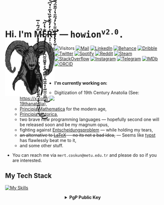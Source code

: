 # Hi. I'm M̴̧̡̡̢͎̬͖̬̠̭̱̝̩̪̝̠͎͈̪̰͕͓̼̻͎̮̜̫̬͍̱̭̠̟̖͉͈̺͙͉͒́͂̾̅̚̚͜͜͜Ę̷̡̡̧̨͎͕̟̪̰͍̬̮̥̝̖̯͕̳̳̜̭͖̯͙̜̰̤̼̠̼̪̝̐̔̍̋͜͝R̶̘̹̠̻̺̟̞̦͗̓̓̐̄̀͊̏̔͂͑̉͆͘̕͝T̴̢̨̛̩̮̖̺̱͙̳̪̠̼͐͌̇̀̓́͂̎̔͗͂̄̈́̆́̏̉̀͑͗͐̈́̋̇͌̿̅͒̓͒͒̂͋͘͝͝ — <samp>howion<sup>v2.0</sup>.</samp> <img align="left" src="https://raw.githubusercontent.com/howion/howion/master/public/satanic-ram-horn.png" width="160px" />

<div align="left">

<!--
![Years](https://badges.pufler.dev/years/howion)
![Repos](https://badges.pufler.dev/repos/howion)
-->

![Visitors](https://komarev.com/ghpvc/?username=howion)
[![Mail](https://img.shields.io/badge/-mert.coskun@metu.edu.tr-c14438?style=flat&logo=Gmail&logoColor=white)](mailto:mert.coskun@metu.edu.tr "Connect via Email")
[![LinkedIn](https://img.shields.io/badge/-omer--mert--coskun-0072ae?style=flat&logo=linkedin&logoColor=white)](https://www.linkedin.com/in/omer-mert-coskun/ "Connect on LinkedIn")
[![Behance](https://img.shields.io/badge/-howion-0057ff?style=flat&logo=behance&logoColor=white)](https://www.behance.net/howion "My Béhance")
[![Dribble](https://img.shields.io/badge/-howion-ea4c89?style=flat&logo=dribbble&logoColor=white)](http://dribbble.com/howion "My Dribbble")
[![Twitter](https://img.shields.io/badge/-@howionwastaken-00acee?style=flat&logo=Twitter&logoColor=white)](https://twitter.com/intent/follow?screen_name=howionwastaken "Follow on Twitter")
[![Spotify](https://img.shields.io/badge/-MERT&nbsp;&#8212;&nbsp;howion-1DB954?style=flat&logo=Spotify&logoColor=white)](https://open.spotify.com/user/avxit10lkjwlmlw605mxg7nbe "Follow me on Spotify")
[![Reddit](https://img.shields.io/badge/-u/howionwastaken-FF4500?style=flat&logo=Reddit&logoColor=white)](https://www.reddit.com/user/howionwastaken/ "Find me on Reddit")
[![Steam](https://img.shields.io/badge/-howion-000100?style=flat&logo=steam&logoColor=white)](https://steamcommunity.com/id/howion "Me on Steam")
[![StackOverflow](https://img.shields.io/badge/-howion-FE7A16?style=flat&logo=Stack%20Overflow&logoColor=white&)](https://stackoverflow.com/users/11771918/howion?tab=profile)
[![Instagram](https://img.shields.io/badge/-omermertcoskun-C13584?style=flat&logo=Instagram&logoColor=white)](https://www.instagram.com/omermertcoskun/ "Follow me on Instagram")
[![Telegram](https://img.shields.io/badge/-@howion-0088CC?style=flat&logo=Telegram&logoColor=white)](https://t.me/howion "Contact me on Telegram")
[![IMDb](https://img.shields.io/badge/-@howion-F5C518?style=flat&logo=imdb&logoColor=white)](https://www.imdb.com/user/ur106540372 "Me on IMDb")
[![ORCID](https://img.shields.io/badge/ORCID-0000--0002--8324--2325-blue?style=flat&logoColor=white)](https://orcid.org/0000-0002-8324-2325)
<!-- [![Keybase PGP](https://img.shields.io/badge/Keybase&nbsp;PGP%20-F6735A378EF369F6-critical?style=flat&logo=keybase&logoColor=white)](https://keybase.io/howion) -->
<!-- ![OS](https://img.shields.io/badge/OS-Windows-informational?style=flat&logoColor=white) -->
<!-- ![OS](https://img.shields.io/badge/OS-Linux%2FTails-informational?style=flat&logoColor=white) -->
<!-- [![Editor](https://img.shields.io/badge/Editor-VSCode-blue?style=flat&logo=visual-studio-code&logoColor=white)](https://code.visualstudio.com/) -->

</div>

<img align="right" src="https://github-readme-stats.vercel.app/api/top-langs/?username=howion&layout=compact&langs_count=10&exclude_repo=howion" width="360px"/>

<!-- [![Typing SVG](https://readme-typing-svg.herokuapp.com/?font=comfortaa&color=016EEA&size=24&width=500&lines=Hi!+I'm+Mert.;An+Applied-Mathematican+to+Become;Front-End+Web+Developer;and+App+Developer;Nice+to+meet+you!)](https://git.io/typing-svg) -->

<br/>

- **I'm currently working on:**
  - Digitization of 19th Century Anatolia (See: <https://x.com/19thanatolia>),
  - [Principia Mathematica](https://en.wikipedia.org/wiki/Principia_Mathematica) for the modern age,
  - [Principia Historica](https://github.com/principia-historica),
  - two brave new programming languages &mdash; hopefully second one will be released soon and be my magnum opus,
  - fighting against [Entscheidungsproblem](https://en.wikipedia.org/wiki/Entscheidungsproblem) &mdash; while holding my tears,
  - ~~an alternative to [LaTeX](https://www.latex-project.org/) &mdash; no its not a bad idea,~~ &mdash; Seems like [typst](https://github.com/typst/typst) has flawlessly beat me to it,
  - and some other stuff.

- You can reach me via `mert.coskun@metu.edu.tr` and please do so if you are interested.

## My Tech Stack

<!-- [![My Skills](https://skillicons.dev/icons?i=cs,cpp,cloudflare,codepen,css,dotnet,express,figma,git,html,ai,js,jquery,latex,md,mysql,nodejs,php,prisma,py,react,sass,svg,ts,visualstudio,vscodem)](https://skillicons.dev) -->

[![My Skills](https://skillicons.dev/icons?i=arch,astro,aws,babel,bash,bun,cs,css,docker,dotnet,electron,figma,git,github,go,html,js,latex,linux,nextjs,nodejs,npm,php,prisma,react,redis,rollupjs,sass,ts,vscode)](https://skillicons.dev)

<!--
<div align="center">

<a href="https://www.youtube.com/watch?v=rDuetklFtDQ" target="_blank">
<img src="https://raw.githubusercontent.com/howion/howion/master/theatricality_and_deception.jpg" alt="Watch video">
</a>

</div>
-->

<!-- <br/>
<div align="center">
  <a href="https://open.spotify.com/user/avxit10lkjwlmlw605mxg7nbe" target="_blank">
    <img width="440px" src="https://howion-novatorem.vercel.app/api/spotify" />
  </a>
</div>
<br/> -->

<!-- <details align="center">
  <summary><samp><b>Technologies Used</b></samp></summary>
  <br/>
[![.NET](https://img.shields.io/badge/-.NET-512BD4?logo=dotnet&logoColor=ffffff&style=flat)](https://github.com/dotnet/brand/)
[![Adobe Illustrator](https://img.shields.io/badge/-Adobe%20Illustrator-FF9A00?logo=adobeillustrator&logoColor=ffffff&style=flat)](https://www.adobe.com/products/illustrator.html)
[![Adobe Photoshop](https://img.shields.io/badge/-Adobe%20Photoshop-31A8FF?logo=adobephotoshop&logoColor=ffffff&style=flat)](https://www.adobe.com/products/photoshop.html)
[![Adobe XD](https://img.shields.io/badge/-Adobe%20XD-FF61F6?logo=adobexd&logoColor=ffffff&style=flat)](https://www.adobe.com/products/xd.html)
[![Apache](https://img.shields.io/badge/-Apache-D22128?logo=apache&logoColor=ffffff&style=flat)](https://www.apache.org/foundation/press/kit/)
[![Apache Cordova](https://img.shields.io/badge/-Apache%20Cordova-E8E8E8?logo=apachecordova&logoColor=ffffff&style=flat)](https://cordova.apache.org/artwork/)
[![Arch Linux](https://img.shields.io/badge/-Arch%20Linux-1793D1?logo=archlinux&logoColor=ffffff&style=flat)](https://www.archlinux.org/art/)
[![Babel](https://img.shields.io/badge/-Babel-F9DC3E?logo=babel&logoColor=ffffff&style=flat)](https://github.com/babel/website/blob/93330158b6ecca1ab88d3be8dbf661f5c2da6c76/website/static/img/babel-black.svg)
[![Bootstrap](https://img.shields.io/badge/-Bootstrap-7952B3?logo=bootstrap&logoColor=ffffff&style=flat)](http://getbootstrap.com/about)
[![C Sharp](https://img.shields.io/badge/-C%20Sharp-239120?logo=csharp&logoColor=ffffff&style=flat)](https://upload.wikimedia.org/wikipedia/commons/0/0d/C_Sharp_wordmark.svg)
[![CSS3](https://img.shields.io/badge/-CSS3-1572B6?logo=css3&logoColor=ffffff&style=flat)](http://www.w3.org/html/logo/)
[![CurseForge](https://img.shields.io/badge/-CurseForge-6441A4?logo=curseforge&logoColor=ffffff&style=flat)](https://www.curseforge.com/)
[![Cytoscape.js](https://img.shields.io/badge/-Cytoscape.js-F7DF1E?logo=cytoscapedotjs&logoColor=ffffff&style=flat)](https://github.com/cytoscape/cytoscape.js/blob/97c27700feefe2f7b79fca248763049e9a0b38c6/documentation/img/cytoscape-logo.svg)
[![D3.js](https://img.shields.io/badge/-D3.js-F9A03C?logo=d3dotjs&logoColor=ffffff&style=flat)](https://github.com/d3/d3-logo)
[![Debian](https://img.shields.io/badge/-Debian-A81D33?logo=debian&logoColor=ffffff&style=flat)](https://www.debian.org/logos)
[![DigitalOcean](https://img.shields.io/badge/-DigitalOcean-0080FF?logo=digitalocean&logoColor=ffffff&style=flat)](https://www.digitalocean.com/press/)
[![Express](https://img.shields.io/badge/-Express-000000?logo=express&logoColor=ffffff&style=flat)](https://github.com/openjs-foundation/artwork/blob/ac43961d1157f973c54f210cf5e0c9c45e3d3f10/projects/express/express-icon-black.svg)
[![Git](https://img.shields.io/badge/-Git-F05032?logo=git&logoColor=ffffff&style=flat)](http://git-scm.com/downloads/logos)
[![GNU Privacy Guard](https://img.shields.io/badge/-GNU%20Privacy%20Guard-0093DD?logo=gnuprivacyguard&logoColor=ffffff&style=flat)](https://git.gnupg.org/cgi-bin/gitweb.cgi?p=gnupg.git;a=tree;f=artwork/icons)
[![JavaScript](https://img.shields.io/badge/-JavaScript-F7DF1E?logo=javascript&logoColor=ffffff&style=flat)](https://github.com/voodootikigod/logo.js)
[![JSON Web Tokens](https://img.shields.io/badge/-JSON%20Web%20Tokens-000000?logo=jsonwebtokens&logoColor=ffffff&style=flat)](https://jwt.io/)
[![LaTeX](https://img.shields.io/badge/-LaTeX-008080?logo=latex&logoColor=ffffff&style=flat)](https://github.com/latex3/branding)
[![Linux](https://img.shields.io/badge/-Linux-FCC624?logo=linux&logoColor=ffffff&style=flat)](https://www.linuxfoundation.org/the-linux-mark/)
[![MySQL](https://img.shields.io/badge/-MySQL-4479A1?logo=mysql&logoColor=ffffff&style=flat)](https://www.mysql.com/about/legal/logos.html)
[![NGINX](https://img.shields.io/badge/-NGINX-009639?logo=nginx&logoColor=ffffff&style=flat)](https://www.nginx.com/press/)
[![OpenVPN](https://img.shields.io/badge/-OpenVPN-EA7E20?logo=openvpn&logoColor=ffffff&style=flat)](https://openvpn.net/wp-content/themes/openvpn/assets/images/logo.svg)
[![PHP](https://img.shields.io/badge/-PHP-777BB4?logo=php&logoColor=ffffff&style=flat)](http://php.net/download-logos.php)
[![PostCSS](https://img.shields.io/badge/-PostCSS-DD3A0A?logo=postcss&logoColor=ffffff&style=flat)](https://postcss.org/)
[![Postman](https://img.shields.io/badge/-Postman-FF6C37?logo=postman&logoColor=ffffff&style=flat)](https://www.getpostman.com/resources/media-assets/)
[![Preact](https://img.shields.io/badge/-Preact-673AB8?logo=preact&logoColor=ffffff&style=flat)](https://preactjs.com)
[![Prisma](https://img.shields.io/badge/-Prisma-2D3748?logo=prisma&logoColor=ffffff&style=flat)](https://github.com/prisma/presskit)
[![Puppeteer](https://img.shields.io/badge/-Puppeteer-40B5A4?logo=puppeteer&logoColor=ffffff&style=flat)](https://pptr.dev/)
[![PWA](https://img.shields.io/badge/-PWA-5A0FC8?logo=pwa&logoColor=ffffff&style=flat)](https://github.com/webmaxru/progressive-web-apps-logo/blob/77744cd5c0a4d484bb3d082c6ac458c44202da03/pwalogo-white.svg)
[![Python](https://img.shields.io/badge/-Python-3776AB?logo=python&logoColor=ffffff&style=flat)](https://www.python.org/community/logos/)
[![React](https://img.shields.io/badge/-React-61DAFB?logo=react&logoColor=ffffff&style=flat)](https://github.com/facebook/create-react-app/blob/282c03f9525fdf8061ffa1ec50dce89296d916bd/test/fixtures/relative-paths/src/logo.svg)
[![Sass](https://img.shields.io/badge/-Sass-CC6699?logo=sass&logoColor=ffffff&style=flat)](http://sass-lang.com/styleguide/brand)
[![Socket.io](https://img.shields.io/badge/-Socket.io-010101?logo=socketdotio&logoColor=ffffff&style=flat)](https://socket.io)
[![Spotify](https://img.shields.io/badge/-Spotify-1DB954?logo=spotify&logoColor=ffffff&style=flat)](https://developer.spotify.com/documentation/general/design-and-branding/#using-our-logo)
[![SQLite](https://img.shields.io/badge/-SQLite-003B57?logo=sqlite&logoColor=ffffff&style=flat)](https://github.com/sqlite/sqlite/blob/43e862723ec680542ca6f608f9963c0993dd7324/art/sqlite370.eps)
[![SVG](https://img.shields.io/badge/-SVG-FFB13B?logo=svg&logoColor=ffffff&style=flat)](https://www.w3.org/2009/08/svg-logos.html)
[![SVGO](https://img.shields.io/badge/-SVGO-3E7FC1?logo=svgo&logoColor=ffffff&style=flat)](https://github.com/svg/svgo/blob/93a5db197ca32990131bf41becf2e002bb0841bf/logo/isotype.svg)
[![Tether](https://img.shields.io/badge/-Tether-50AF95?logo=tether&logoColor=ffffff&style=flat)](https://tether.to/branding/)
[![Three.js](https://img.shields.io/badge/-Three.js-000000?logo=threedotjs&logoColor=ffffff&style=flat)](https://github.com/mrdoob/three.js/blob/a567b810cfcb7f6a03e4faea99f03c53081da477/files/icon.svg)
[![Tor Project](https://img.shields.io/badge/-Tor%20Project-7E4798?logo=torproject&logoColor=ffffff&style=flat)](https://styleguide.torproject.org/brand-assets/)
[![TypeScript](https://img.shields.io/badge/-TypeScript-3178C6?logo=typescript&logoColor=ffffff&style=flat)](https://www.typescriptlang.org/branding)
[![Vercel](https://img.shields.io/badge/-Vercel-000000?logo=vercel&logoColor=ffffff&style=flat)](https://vercel.com/design)
[![Webpack](https://img.shields.io/badge/-Webpack-8DD6F9?logo=webpack&logoColor=ffffff&style=flat)](https://webpack.js.org/branding/)
[![WebRTC](https://img.shields.io/badge/-WebRTC-333333?logo=webrtc&logoColor=ffffff&style=flat)](https://webrtc.org/)
[![WebStorm](https://img.shields.io/badge/-WebStorm-000000?logo=webstorm&logoColor=ffffff&style=flat)](https://www.jetbrains.com/company/brand/logos/)
[![Wireshark](https://img.shields.io/badge/-Wireshark-1679A7?logo=wireshark&logoColor=ffffff&style=flat)](https://gitlab.com/wanduow/wireshark/-/blob/cd5539b0f76975474869984a9d2f0fce29d5c21e/image/wsicon.svg)
[![Wolfram](https://img.shields.io/badge/-Wolfram-DD1100?logo=wolfram&logoColor=ffffff&style=flat)](http://company.wolfram.com/press-center/wolfram-corporate/)
</details> -->

<center>
<details>
<summary><b>PgP Public Key</b></summary>

```
-----BEGIN PGP PUBLIC KEY BLOCK-----

mQINBGjyr+YBEAC8jVu4PRbNF6gMUF68gadMElPkcUPkjSWvJUFKTuQ3vFg1J7Dc
Bf9yqrGAnpr7Bq5Pwfx2nKRHRcf+/TmXdYmLvweLW5ZScTX97hOu/qA1UGFUGExJ
+z87VpxKlOt9odkuXV2Llgc5voE9GI5Oq+58yQsD7KtQ5hX92qsX7FIfAKF41eyJ
FnFxeSO4EPcV5h1RXcPDGaXY7vdAXmmMAMPbpWLjIh4PlEvsgCig0RPan82K+l59
UmaetbMmejrE7axR5XMeBdBrB2DJR7gD/Y2aiy/TWpTwInNOM0njBtpLokIDHS4h
H5p9/SEtVFNwkuNIhQAtMj5n+D5edp/eVWcqR8/PINw1EbsqoEF3gLX0z7fAx+PP
OiCg5ya5IyYcNBQFl/fwmOE+iO8ySeMYiE9WX9LlZMpdg57ZFVFTASOGFh6w0XBy
aZhSrlHGUvqdJHllputhHspLF03wwUzSIE72kKtWZ9gRai+YaWfyyDHvMqNFZf/U
aWADAPIyaVYzqBjeycwzc7dppq6Uq1La04L1AqhSkMWXxqzZMYDtWe9e970OXX99
gOBztsfEFdm6vMtb3ebj2FcSO5J9W77IZsx2pevf7PE3oq4VKZYdJ4YWcmo5GYJz
jW3ALf6SdBjzxrmwRW5UFq+oJCmBu4bqwDfCxdMTgSpmOfT3NrmLxn1+hQARAQAB
tCFob3dpb24gPGhvd2lvbndhc3Rha2VuQGdtYWlsLmNvbT6JAk4EEwEKADgWIQTU
NuuwuIHtwizKaFu+rVn6+UbDBgUCaPKv5gIbAwULCQgHAgYVCgkICwIEFgIDAQIe
AQIXgAAKCRC+rVn6+UbDBmfkD/0QtRvZuFZyi6YOzXu1XV+1JYJ7PXkDeFndffYT
A40ns6IdKIRXcGrGl1BJswdvCtaRwY2G67l/WXGHGe31dYXl8CUs0EBDSpLh8H5q
mgWVyx2o3EllKERgo+lZgFBhj7MavYTHSa0to/u2yAf+gGGj346tAK46fhEdisdS
oK6fC9+/E9+yDwuYIwAf8guaKEtqr5Ub5WrCfEaD0fmNtuKTLpi6AeJ9JCTZ5y6b
ecw2ED20zYCRlRCOhAJp4/k1P6OkQSvcvFWBGBCQnQuJAbGHtlM4tb5kkcHLv+jM
/wHiM2KIxJ/eJ8HJZiRq3P6umhDxLVsl+DLMCpCgB/ABxNeIZiE0EqReNFdygbya
IS6UpAyitMZH8CgywN6CSg8t2QIK1vY9AWMF/keF0+uF6+mTfXD7JOSiCTIPKlD1
QdcKgF5aBNC1n7bLZ1ejnUi/HY+QzDQveGBm2Z4NR0uK0MG516P0bRnEo8SSyTpf
LfPUUq6fPKEMQn85toBU8X/BcCiDnDLhXUZcoihzG/GD3MIC7S22sCG/ApD38CYR
4chn+KdGF1f/ix+WJJXVOypMiAtnKj5pBC9p1qPNSEgycrFssI9iFwLDRqBLcSls
h9W9BlEfd3jBqyzzECLLlqu/83FikQmdSJouhpaSAIIthvh39bj8MS3KqI++vPXV
wVCfarkCDQRo8q/mARAA3T7YL3HtvAcj2jqsdoPm+sBcuM/J7EfHTOjwj+UYDNYR
Qd4Uk5wKCAd4/Kgj9jgGJwK9VdjfnjiC6Li8OkDjnpi403iye0kLaobsYAjfyLRo
L6iLLbMVIXM75CfLbCr15fXgvQyKW95S7AMTYv3OAT64iySKXtIpFzaHomoExHn2
2jzENFdZELAGbAP/5cY8ImRnGW5HIddrQPCgdJp8c38Kbh27GTh2ugbRStZfCGv/
V25gpGMrlZsv3QN9ueRzoUrQ43geM8sZr03ftrki/cWZHhT8ePmkGpQu3p1A1t3p
96Wxog4F0b0TPOlejapYwLVD80vZvZ2MpIh+CFrAe7X4Z2tgeJBnoa08dGxbuuaK
4+W9MU0phyLOp7pFERTh4F9eqRQGBztUdJkq08+rYpqrrHdqz4zrT+HzGRE7bgdb
4YQdQLoTRmCZ7hm5UtPkfQBGVDgfImop4/iF8DnLkVOJHJv2d4MuhLxnLYlKB+RQ
EV4EdjtwtGc6u691WonYg9HqtfxhHFzZCGJVMiC4EM3uQy2CU5dMCweZI4P2A7B7
I9StUdQ7G3VHTvH0pQnhF+MWneL2rcaGN/NuO7x52oKa3F4lurh8IDp8U1ZRoyrO
O+qgEYnJXk0Ns83QydiKONGCt3QJ0mEg9O0jjG8tzwgicCTdcnf9cZpkuR0uggUA
EQEAAYkCNgQYAQoAIBYhBNQ267C4ge3CLMpoW76tWfr5RsMGBQJo8q/mAhsMAAoJ
EL6tWfr5RsMGmEgP/3v4afBMUHnKcMjxcg3oB8HcNfRbEgEnpeXUPyMSeFd5rQdb
mGAHHuv4kSKo3Zh82SDFY43aK2t0+nS2AN7rwJSezZ23jINyamEUQ4mPfjsueXOL
iNeQvuhWxhJQNfxWY5MSSZQO9WZKhr6Lvw/v7/Xp6G601hJb9iFTpClSeWqj3fGP
6gijGRXse3u7KU1cO9AEow0pN+SPbgNI0ppRQ85E3YNV5FB5PT8fRJg3vAG7/NVK
cIi1qdDcZVOeaXbQg1EDJ9sU2fMwZxxrnre0ZzcNxFBVDhuRggzV5RrU8E1F/sNj
UJ8NOTrWg8bkdmVdhcmvUMZu0W2i8off6tlV4iw+lBsOvWNs6e28k9kra0pd4SLa
5Bl6yIDCFu6lL011YPySofTnJnHbZem0Q45pMsDynxkdUfG5SbomdQvxF0jdo1Px
u7NIftw3Rao9OgxlODOunxe/riuL5H/ILzNxVUZZrsgwNzRD3uqUIgTp1UWEnE7j
GPMSOG8zVaci3R8s8NL18QLlS6xlj2U2mshiYrkdhJCbz+JgoY3v2we6nidRCWDh
Q/w7RmHrkif1UTQSlqE4NKGTZ+EtMvq2CuUEapeEsRQdnTv7xWGWjVI3x3XpR7Zz
8mNau0Jf7iEDbgqGwBEsG7KqB9x46CU80xP5q3RgAx4QbwGE3RAAwWagDfWJ
=1zW1
-----END PGP PUBLIC KEY BLOCK-----
```
</details>
</center>
